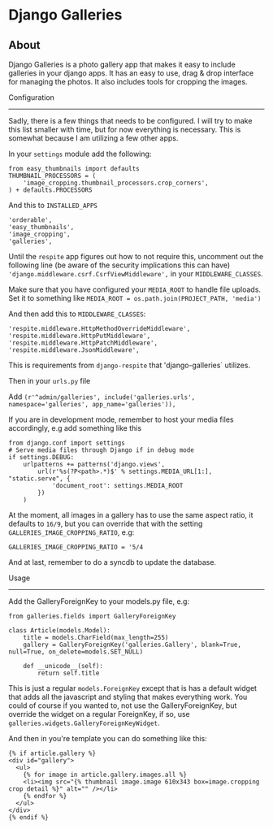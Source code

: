 Django Galleries
=======

About
-----

Django Galleries is a photo gallery app that makes it easy to include galleries in your django apps. 
It has an easy to use, drag & drop interface for managing the photos. It also includes tools for
cropping the images.

Configuration
_____

Sadly, there is a few things that needs to be configured. I will try to make this 
list smaller with time, but for now everything is necessary. This is somewhat because 
I am utilizing a few other apps.


In your `settings` module add the following:

    from easy_thumbnails import defaults
    THUMBNAIL_PROCESSORS = (
        'image_cropping.thumbnail_processors.crop_corners',
    ) + defaults.PROCESSORS


And this to `INSTALLED_APPS`

    'orderable',
    'easy_thumbnails',
    'image_cropping',
    'galleries',

Until the `respite` app figures out how to not require this, uncomment out the following line 
(be aware of the security implications this can have) `'django.middleware.csrf.CsrfViewMiddleware',` 
in your `MIDDLEWARE_CLASSES`.

Make sure that you have configured your `MEDIA_ROOT` to handle file uploads. Set it to something 
like `MEDIA_ROOT = os.path.join(PROJECT_PATH, 'media')`

And then add this to `MIDDLEWARE_CLASSES`:

    'respite.middleware.HttpMethodOverrideMiddleware',
    'respite.middleware.HttpPutMiddleware',
    'respite.middleware.HttpPatchMiddleware',
    'respite.middleware.JsonMiddleware',

This is requirements from `django-respite` that 'django-galleries` utilizes.

Then in your `urls.py` file

Add `(r'^admin/galleries', include('galleries.urls', namespace='galleries', app_name='galleries')),`

If you are in development mode, remember to host your media files accordingly, e.g add something like this

    from django.conf import settings
    # Serve media files through Django if in debug mode
    if settings.DEBUG:
        urlpatterns += patterns('django.views',
            url(r'%s(?P<path>.*)$' % settings.MEDIA_URL[1:], "static.serve", {
                'document_root': settings.MEDIA_ROOT
            })
        )

At the moment, all images in a gallery has to use the same aspect ratio, it defaults to `16/9`, but you
can override that with the setting `GALLERIES_IMAGE_CROPPING_RATIO`, e.g:

    GALLERIES_IMAGE_CROPPING_RATIO = '5/4

And at last, remember to do a syncdb to update the database.

Usage
_____

Add the GalleryForeignKey to your models.py file, e.g:

    from galleries.fields import GalleryForeignKey

    class Article(models.Model):
        title = models.CharField(max_length=255)
        gallery = GalleryForeignKey('galleries.Gallery', blank=True, null=True, on_delete=models.SET_NULL)
    
        def __unicode__(self):
            return self.title

This is just a regular `models.ForeignKey` except that is has a default widget that adds all the 
javascript and styling that makes everything work. You could of course if you wanted to, not use the 
GalleryForeignKey, but override the widget on a regular ForeignKey, if so, use `galleries.widgets.GalleryForeignKeyWidget`.

And then in you're template you can do something like this:

    {% if article.gallery %}
    <div id="gallery">
      <ul>
        {% for image in article.gallery.images.all %}
        <li><img src="{% thumbnail image.image 610x343 box=image.cropping crop detail %}" alt="" /></li>
        {% endfor %}
      </ul>
    </div>
    {% endif %}